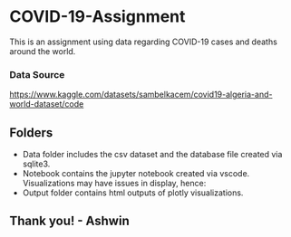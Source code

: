 # COVID-19-Assignment

This is an assignment using data regarding COVID-19 cases and deaths around the world.

### Data Source

https://www.kaggle.com/datasets/sambelkacem/covid19-algeria-and-world-dataset/code

## Folders

- Data folder includes the csv dataset and the database file created via sqlite3.
- Notebook contains the jupyter notebook created via vscode. Visualizations may have issues in display, hence:
- Output folder contains html outputs of plotly visualizations.

## Thank you! - Ashwin
